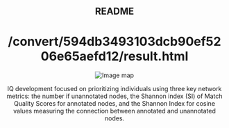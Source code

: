 ## README

<?xml version="1.0" encoding="US-ASCII"?>
<!DOCTYPE html PUBLIC "-//W3C//DTD XHTML 1.0 Strict//EN" "http://www.w3.org/TR/xhtml1/DTD/xhtml1-strict.dtd">
<html>
<head>
<title>result</title>
</head>
<body style="text-align: center;">
<h1>/convert/594db3493103dcb90ef5206e65aefd12/result.html</h1>
<div>
<img usemap="#result" src="/convert/594db3493103dcb90ef5206e65aefd12/result.png" style="border: 0;" alt="Image map" />
<map id="result" name="result">
  <area href="/convert/594db3493103dcb90ef5206e65aefd12/result.html" shape="rect" coords="0,0,1279,719" alt="" />
</map>
</div>
</body>
</html>


IQ development focused on prioritizing individuals using three key network metrics: the number if unannotated nodes, the Shannon index (SI) of Match Quality Scores for annotated nodes, and the Shannon Index for cosine values measuring the connection between annotated and unannotated nodes.